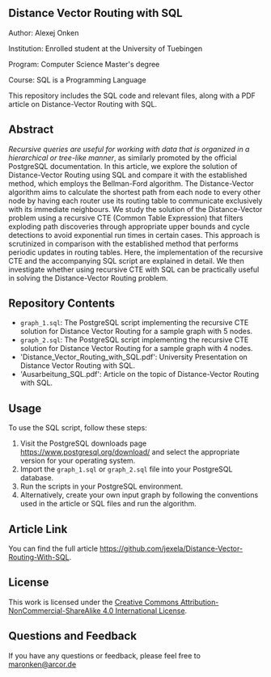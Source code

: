 ## Distance Vector Routing with SQL

Author: Alexej Onken   

Institution: Enrolled student at the University of Tuebingen  

Program: Computer Science Master's degree    

Course: SQL is a Programming Language


This repository includes the SQL code and relevant files, along with a PDF article on Distance-Vector Routing with SQL.

## Abstract

*Recursive queries are useful for working with data that is organized in a hierarchical or tree-like manner*, as similarly promoted by the official PostgreSQL documentation. In this article, we explore the solution of Distance-Vector Routing using SQL and compare it with the established method, which employs the Bellman-Ford algorithm. The Distance-Vector algorithm aims to calculate the shortest path from each node to every other node by having each router use its routing table to communicate exclusively with its immediate neighbours. We study the solution of the Distance-Vector problem using a recursive CTE (Common Table Expression) that filters exploding path discoveries through appropriate upper bounds and cycle detections to avoid exponential run times in certain cases. This approach is scrutinized in comparison with the established method that performs periodic updates in routing tables. Here, the implementation of the recursive CTE and the accompanying SQL script are explained in detail. We then investigate whether using recursive CTE with SQL can be practically useful in solving the Distance-Vector Routing problem.

## Repository Contents

- `graph_1.sql`: The PostgreSQL script implementing the recursive CTE solution for Distance Vector Routing for a sample graph with 5 nodes.
- `graph_2.sql`: The PostgreSQL script implementing the recursive CTE solution for Distance Vector Routing for a sample graph with 4 nodes.
- 'Distance_Vector_Routing_with_SQL.pdf': University Presentation on Distance Vector Routing with SQL.
-  'Ausarbeitung_SQL.pdf': Article on the topic of Distance-Vector Routing with SQL.

## Usage

To use the SQL script, follow these steps:

1. Visit the PostgreSQL downloads page https://www.postgresql.org/download/ and select the appropriate version for your operating system.
2. Import the `graph_1.sql` or `graph_2.sql` file into your PostgreSQL database.
3. Run the scripts in your PostgreSQL environment.
4. Alternatively, create your own input graph by following the conventions used in the article or SQL files and run the algorithm.

## Article Link

You can find the full article https://github.com/jexela/Distance-Vector-Routing-With-SQL.

## License

This work is licensed under the [Creative Commons Attribution-NonCommercial-ShareAlike 4.0 International License](http://creativecommons.org/licenses/by-nc-sa/4.0/).

## Questions and Feedback

If you have any questions or feedback, please feel free to maronken@arcor.de

